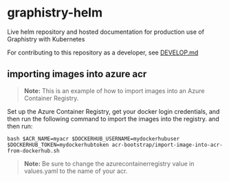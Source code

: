# graphistry-helm
Live helm repository and hosted documentation for production use of Graphistry with Kubernetes

For contributing to this repository as a developer, see [DEVELOP.md](DEVELOP.md)





## importing images into azure acr

> **Note:** This is an example of how to import images into an Azure Container Registry.


Set up the Azure Container Registry, get your docker login credentials, and then run the following command to import the images into the registry.
and then run:


    bash $ACR_NAME=myacr $DOCKERHUB_USERNAME=mydockerhubuser $DOCKERHUB_TOKEN=mydockerhubtoken acr-bootstrap/import-image-into-acr-from-dockerhub.sh 


> **Note:** Be sure to change the azurecontainerregistry value in values.yaml to the name of your acr.